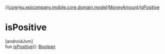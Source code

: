 //[core](../../../index.md)/[eu.epicompany.mobile.core.domain.model](../index.md)/[MoneyAmount](index.md)/[isPositive](is-positive.md)

# isPositive

[androidJvm]\
fun [isPositive](is-positive.md)(): [Boolean](https://kotlinlang.org/api/latest/jvm/stdlib/kotlin/-boolean/index.html)
